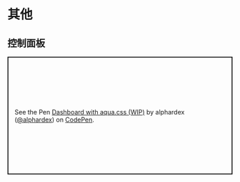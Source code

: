 # 其他

## 控制面板

<p class="codepen" data-height="265" data-theme-id="dark" data-default-tab="html,result" data-user="alphardex" data-slug-hash="OJVqVye" style="height: 265px; box-sizing: border-box; display: flex; align-items: center; justify-content: center; border: 2px solid; margin: 1em 0; padding: 1em;" data-pen-title="Dashboard with aqua.css  (WIP)">
  <span>See the Pen <a href="https://codepen.io/alphardex/pen/OJVqVye">
  Dashboard with aqua.css  (WIP)</a> by alphardex (<a href="https://codepen.io/alphardex">@alphardex</a>)
  on <a href="https://codepen.io">CodePen</a>.</span>
</p>
<script async src="https://static.codepen.io/assets/embed/ei.js"></script>
